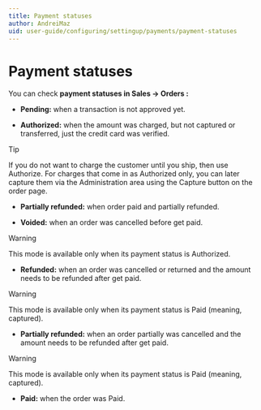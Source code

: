```yaml
---
title: Payment statuses
author: AndreiMaz
uid: user-guide/configuring/settingup/payments/payment-statuses
---
```

# Payment statuses

You can check **payment statuses in Sales → Orders :**

 * **Pending:** when a transaction is not approved yet.

* **Authorized:** when the amount was charged, but not captured or transferred, just the credit card was verified.

> [!TIP]
> If you do not want to charge the customer until you ship, then use Authorize. For charges that come in as Authorized only, you can later capture them via the Administration area using the Capture button on the order page.

* **Partially refunded:** when order paid and partially refunded.

* **Voided:** when an order was cancelled before get paid. 

> [!WARNING]
> This mode is available only when its payment status is Authorized.

* **Refunded:** when an order was cancelled or returned and the amount needs to be refunded after get paid.

> [!WARNING]
> This mode is available only when its payment status is Paid (meaning, captured).

* **Partially refunded:** when an order partially was cancelled and the amount needs to be refunded after get paid. 

> [!WARNING]
> This mode is available only when its payment status is Paid (meaning, captured).

* **Paid:** when the order was Paid. 
